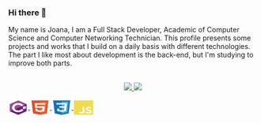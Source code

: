 ### Hi there 👋

My name is Joana, I am a Full Stack Developer, Academic of Computer Science and Computer Networking Technician.  This profile presents some projects and works that I build on a daily basis with different technologies. The part I like most about development is the back-end, but I'm studying to improve both parts.

<!--![Anurag's GitHub stats](https://github-readme-stats.vercel.app/api?username=joanamelo13&theme=synthwave&show_icons=true)
![Anurag's GitHub stats](https://github-readme-stats.vercel.app/api/top-langs/?username=joanamelo13&layout=compact&langs_count=7&theme=synthwave)-->
<br>
<div align="center">
  <a href="https://github.com/joanamelo13">
  <img height="180em" src="https://github-readme-stats.vercel.app/api?username=joanamelo13&show_icons=true&theme=synthwave&include_all_commits=true&count_private=true"/>
  <img height="180em" src="https://github-readme-stats.vercel.app/api/top-langs/?username=joanamelo13&layout=compact&langs_count=7&theme=synthwave"/>
</div>
  
<div style="display: inline_block"><br>
  <img align="center" alt="Joana-Csharp" height="30" width="40" src="https://raw.githubusercontent.com/devicons/devicon/master/icons/csharp/csharp-original.svg">
  <img align="center" alt="Joana-HTML" height="30" width="40" src="https://raw.githubusercontent.com/devicons/devicon/master/icons/html5/html5-original.svg">
  <img align="center" alt="Joana-CSS" height="30" width="40" src="https://raw.githubusercontent.com/devicons/devicon/master/icons/css3/css3-original.svg">
  <img align="center" alt="Joana-Js" height="30" width="40" src="https://raw.githubusercontent.com/devicons/devicon/master/icons/javascript/javascript-plain.svg">
</div>
  
 <!--![Snake animation](https://github.com/joanamelo13/joanamelo13/blob/output/github-contribution-grid-snake.svg)-->
<!--<div align="center">
  <a href="https://github.com/joanamelo13">
  <img height="180em" src="https://github.com/rafaballerini/rafaballerini/blob/output/github-contribution-grid-snake.svg"/>
</div>-->
<!--
**joanamelo13/joanamelo13** is a ✨ _special_ ✨ repository because its `README.md` (this file) appears on your GitHub profile.

Here are some ideas to get you started:

- 🔭 I’m currently working on ...
- 🌱 I’m currently learning ...
- 👯 I’m looking to collaborate on ...
- 🤔 I’m looking for help with ...
- 💬 Ask me about ...
- 📫 How to reach me: ...
- 😄 Pronouns: ...
- ⚡ Fun fact: ...
![Snake animation](https://github.com/joanamelo13/joanamelo13/blob/output/github-contribution-grid-snake.svg)
-->
